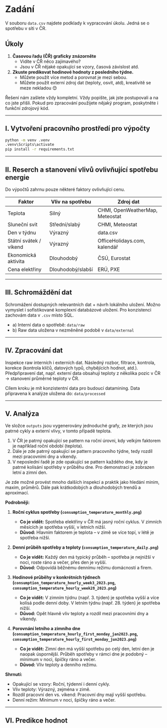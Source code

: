 # Zadání

V souboru `data.csv` najdete podklady k vypracování úkolu. Jedná se o spotřebu v síti v ČR.

## Úkoly

1. **Časovou řadu (ČŘ) graficky znázorněte**
    - Vidíte v ČŘ něco zajímavého?
    - Jsou v ČŘ nějaké opakující se vzory, časová závislost atd.
2. **Zkuste predikovat hodinové hodnoty z posledního týdne.**
    - Můžete použít více metod a porovnat je mezi sebou.
    - Můžete použít externí zdroj dat (teploty, osvit, atd), kreativitě se meze nekladou 😊

Řešení nám zašlete vždy kompletní. Vždy popište, jak jste postupovali a na co jste přišli. Pokud pro zpracování použijete nějaký program, poskytněte i funkční zdrojový kód.

---

## I. Vytvoření pracovního prostředí pro výpočty

```bash
python -m venv .venv    
.venv\Scripts\activate
pip install -r requirements.txt
```

---

## II. Reserch a stanovení vlivů ovlivňující spotřebu energie

Do výpočtů zahrnu pouze některé faktory ovlivňující cenu.

| Faktor                  | Vliv na spotřebu      | Zdroj dat                           |
|-------------------------|----------------------|-------------------------------------|
| Teplota                 | Silný                | CHMI, OpenWeatherMap, Meteostat     |
| Sluneční svit           | Střední/slabý        | CHMI, Meteostat                     |
| Den v týdnu             | Výrazný              | data.csv                            |
| Státní svátek / víkend  | Výrazný              | OfficeHolidays.com, kalendář        |
| Ekonomická aktivita     | Dlouhodobý           | ČSÚ, Eurostat                       |
| Cena elektřiny          | Dlouhodobý/slabší    | ERÚ, PXE                            |

---

## III. Schromáždění dat

Schromážení dostupných relevantních dat + návrh lokálního uložení. Možno vymyslet i sofistikované komplexní databázové uložení. Pro konzistenci zachovám data v `.csv` místo SQL.

- a) Interní data o spotřebě: `data/raw`
- b) Raw data uložena v nezměněné podobě v `data/external`

---

## IV. Zpracování dat

Inspekce raw interních i externích dat. Následný rozbor, filtrace, kontrola, korekce (kontrola klíčů, datových typů, chybějících hodnot, atd.). Předpřipravení dat, např. externí data obsahují teploty z několika pozic v ČR → stanovení průměrné teploty v ČR.

Cílem kroku je mít konzistentní data pro budoucí datamining. Data připravena k analýze uložena do: `data/processed`

---

## V. Analýza

Ve složce `outputs` jsou vygenerovány jednoduché grafy, ze kterých jsou patrné cykly a externí vlivy, v tomto případě teplota.

1. V ČR je patrný opakující se pattern na roční úrovni, kdy velkým faktorem je například roční období (teplota).
2. Dále je zde patrný opakující se pattern pracovního týdne, tedy rozdíl mezi pracovními dny a víkendy.
3. V neposlední řadě je zde opakující se pattern každého dne, kdy je patrné kolísání spotřeby v průběhu dne. Pro demonstraci je zobrazen letní a zimní den.

Je zde možné provést mnoho dalších inspekcí a praktik jako hledání minim, maxim, průměrů. Dále pak krátkodobých a dlouhodobých trendů a aproximací.

**Podrobněji:**

1. **Roční cyklus spotřeby (`consumption_temperature_monthly.png`)**  
   - **Co je vidět:** Spotřeba elektřiny v ČR má jasný roční cyklus. V zimních měsících je spotřeba vyšší, v letních nižší.  
   - **Důvod:** Hlavním faktorem je teplota – v zimě se více topí, v létě je spotřeba nižší.

2. **Denní průběh spotřeby a teploty (`consumption_temperature_daily.png`)**  
   - **Co je vidět:** Každý den má typický průběh – spotřeba je nejnižší v noci, roste ráno a večer, přes den je vyšší.  
   - **Důvod:** Odpovídá běžnému dennímu režimu domácností a firem.

3. **Hodinové průběhy v konkrétních týdnech (`consumption_temperature_hourly_week3_2023.png`, `consumption_temperature_hourly_week28_2023.png`)**  
   - **Co je vidět:** V zimním týdnu (např. 3. týden) je spotřeba vyšší a více kolísá podle denní doby. V letním týdnu (např. 28. týden) je spotřeba nižší.  
   - **Důvod:** Opět hlavně vliv teploty a rozdíl mezi pracovními dny a víkendy.

4. **Porovnání letního a zimního dne (`consumption_temperature_hourly_first_monday_jan2023.png`, `consumption_temperature_hourly_first_monday_jun2023.png`)**  
   - **Co je vidět:** Zimní den má vyšší spotřebu po celý den, letní den je naopak úspornější. Průběh spotřeby v rámci dne je podobný – minimum v noci, špičky ráno a večer.  
   - **Důvod:** Vliv teploty a denního režimu.

**Shrnutí:**
- Opakující se vzory: Roční, týdenní i denní cykly.
- Vliv teploty: Výrazný, zejména v zimě.
- Rozdíl pracovní den vs. víkend: Pracovní dny mají vyšší spotřebu.
- Denní režim: Minimum v noci, špičky ráno a večer.

---

## VI. Predikce hodnot